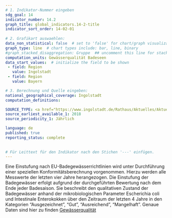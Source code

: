 ```yaml
---
# 1. Indikator-Nummer eingeben 
sdg_goal: 14 
indicator_number: 14.2
graph_title: global_indicators.14-2-title
indicator_sort_order: 14-02-01
 
# 2. Grafikart auswaehlen: 
data_non_statistical: false  # set to 'false' for chart/graph visualization 
graph_type: line  # chart types include: bar, line, binary 
#graph_stacked_disaggregation: Gruppe  ## uncomment this line for stacked bars. eplace 'Geschlecht' with the field of aggregation. 
computation_units: Gewässerqualität Badeseen 
data_start_values:  # initialize the field to be shown  
 - field: Region 
   value: Ingolstadt 
 - field: Region 
   value: Bayern 

# 3. Berechnung und Quelle eingeben: 
national_geographical_coverage: Ingolstadt 
computation_definitions: 

SOURCE_TYPE: <a href="https://www.ingolstadt.de/Rathaus/Aktuelles/Aktuelle-Meldungen-Archiv/index.php?La=1&object=tx,465.2194.1&kat=&kuo=2&sub=0&NavID=2789.411">Baggersee</a> und <a href="https://www.ingolstadt.de/Rathaus/Aktuelles/Aktuelle-Meldungen-Archiv/index.php?La=1&object=tx,465.2193.1&sub=0">Auwaldsee</a>  # data source  
source_earliest_available_1: 2018
source_periodicity_1: Jährlich

language: de   
published: true 
reporting_status: complete
 
 
# Für Leittext für den Indikator nach den Stichen '---' einfügen. 
---
```

Eine Einstufung nach EU-Badegewässerrichtlinien wird unter Durchführung einer speziellen Konformitätsberechnung vorgenommen. Hierzu werden alle Messwerte der letzten vier Jahre herangezogen. Die Einstufung der Badegewässer erfolgt aufgrund der durchgeführten Bewertung nach dem Ende jeder Badesaison. Sie beschreibt den qualitativen Zustand der Badegewässer anhand der mikrobiologischen Parameter Escherichia coli und Intestinale Enterokokken über den Zeitraum der letzten 4 Jahre in den Kategorien “Ausgezeichnet”, “Gut”, “Ausreichend”, “Mangelhaft”. Genaue Daten sind hier zu finden <a href="https://eur-lex.europa.eu/legal-content/DE/TXT/?qid=1534167377521&uri=CELEX:02006L0007-20140101">Gewässerqualität</a>
